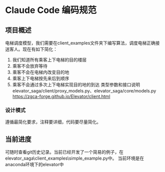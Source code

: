 # Claude Code 编码规范

## 项目概述
电梯调度模型，我们需要在client_examples文件夹下编写算法，调度电梯正确接送客人。现在有如下简化：
1. 我们知道所有乘客上下电梯的目的楼层
2. 乘客不会放弃等待
3. 乘客不会在电梯内改变目的地
4. 乘客上下电梯按先来后到顺序
5. 乘客不会通过多次上下电梯实现目的地的到达
类型参数和接口说明elevator_saga/client/proxy_models.py、elevator_saga/core/models.py
https://zgca-forge.github.io/Elevator/client.html


### 设计模式
遵循最简化要求，注释要详细，代码要尽量简化。

## 当前进度
可随时查看git历史记录。当前已经开发了一个简易的例子，在elevator_saga\client_examples\simple_example.py中。
当前环境是在anaconda环境下的elevator中